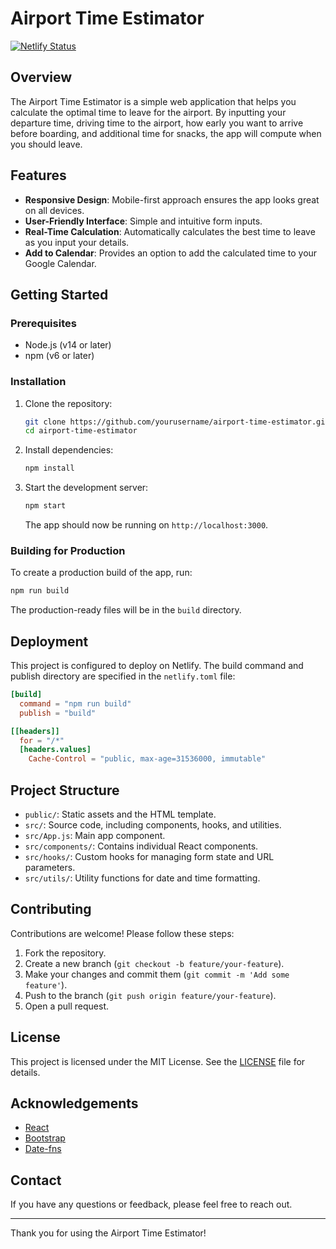 # Airport Time Estimator

[![Netlify Status](https://api.netlify.com/api/v1/badges/f145b5d3-22b3-40da-b586-80ba24c5afe9/deploy-status)](https://app.netlify.com/sites/airport-time-calc/deploys)

## Overview

The Airport Time Estimator is a simple web application that helps you calculate the optimal time to leave for the airport. By inputting your departure time, driving time to the airport, how early you want to arrive before boarding, and additional time for snacks, the app will compute when you should leave.

## Features

- **Responsive Design**: Mobile-first approach ensures the app looks great on all devices.
- **User-Friendly Interface**: Simple and intuitive form inputs.
- **Real-Time Calculation**: Automatically calculates the best time to leave as you input your details.
- **Add to Calendar**: Provides an option to add the calculated time to your Google Calendar.

## Getting Started

### Prerequisites

- Node.js (v14 or later)
- npm (v6 or later)

### Installation

1. Clone the repository:

   ```sh
   git clone https://github.com/yourusername/airport-time-estimator.git
   cd airport-time-estimator
   ```

2. Install dependencies:

   ```sh
   npm install
   ```

3. Start the development server:

   ```sh
   npm start
   ```

   The app should now be running on `http://localhost:3000`.

### Building for Production

To create a production build of the app, run:

```sh
npm run build
```

The production-ready files will be in the `build` directory.

## Deployment

This project is configured to deploy on Netlify. The build command and publish directory are specified in the `netlify.toml` file:

```toml
[build]
  command = "npm run build"
  publish = "build"

[[headers]]
  for = "/*"
  [headers.values]
    Cache-Control = "public, max-age=31536000, immutable"
```

## Project Structure

- `public/`: Static assets and the HTML template.
- `src/`: Source code, including components, hooks, and utilities.
- `src/App.js`: Main app component.
- `src/components/`: Contains individual React components.
- `src/hooks/`: Custom hooks for managing form state and URL parameters.
- `src/utils/`: Utility functions for date and time formatting.

## Contributing

Contributions are welcome! Please follow these steps:

1. Fork the repository.
2. Create a new branch (`git checkout -b feature/your-feature`).
3. Make your changes and commit them (`git commit -m 'Add some feature'`).
4. Push to the branch (`git push origin feature/your-feature`).
5. Open a pull request.

## License

This project is licensed under the MIT License. See the [LICENSE](LICENSE) file for details.

## Acknowledgements

- [React](https://reactjs.org/)
- [Bootstrap](https://getbootstrap.com/)
- [Date-fns](https://date-fns.org/)

## Contact

If you have any questions or feedback, please feel free to reach out.

---

Thank you for using the Airport Time Estimator!
